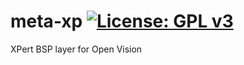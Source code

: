 meta-xp [![License: GPL v3](https://img.shields.io/badge/License-GPLv3-blue.svg)](https://www.gnu.org/licenses/gpl-3.0)
=======
XPert BSP layer for Open Vision
